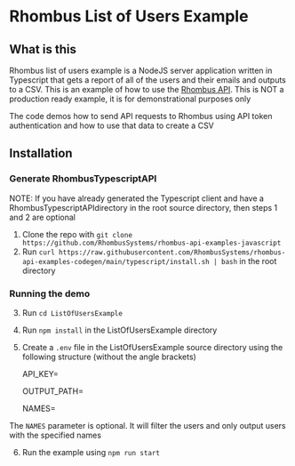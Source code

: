 # Rhombus List of Users Example

## What is this
Rhombus list of users example is a NodeJS server application written in Typescript that gets a report of all of the users and their emails and outputs to a CSV. This is an example of how to use the [Rhombus API](https://apidocs.rhombussystems.com/reference). This is NOT a production ready example, it is for demonstrational purposes only

The code demos how to send API requests to Rhombus using API token authentication and how to use that data to create a CSV


## Installation

### Generate RhombusTypescriptAPI

NOTE: If you have already generated the Typescript client and have a RhombusTypescriptAPIdirectory in the root source directory, then steps 1 and 2 are optional

1. Clone the repo with `git clone https://github.com/RhombusSystems/rhombus-api-examples-javascript` 
2. Run `curl https://raw.githubusercontent.com/RhombusSystems/rhombus-api-examples-codegen/main/typescript/install.sh | bash` in the root directory

### Running the demo

3. Run `cd ListOfUsersExample`
4. Run `npm install` in the ListOfUsersExample directory
5. Create a `.env` file in the ListOfUsersExample source directory using the following structure (without the angle brackets)

    API_KEY=<YOUR API KEY>

    OUTPUT_PATH=<PATH TO OUTPUT CSV>

    NAMES=<COMMA SEPARATED NAMES IN QUOTES> 

The `NAMES` parameter is optional. It will filter the users and only output users with the specified names

6. Run the example using `npm run start`
